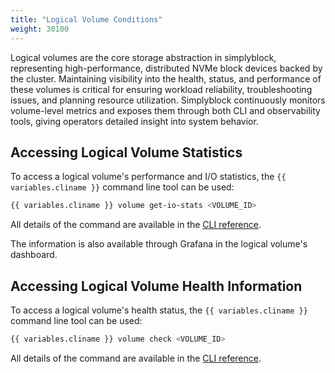 ```yaml
---
title: "Logical Volume Conditions"
weight: 30100
---
```


Logical volumes are the core storage abstraction in simplyblock, representing high-performance, distributed NVMe
block devices backed by the cluster. Maintaining visibility into the health, status, and performance of these volumes is
critical for ensuring workload reliability, troubleshooting issues, and planning resource utilization. Simplyblock
continuously monitors volume-level metrics and exposes them through both CLI and observability tools, giving operators
detailed insight into system behavior.

## Accessing Logical Volume Statistics 

To access a logical volume's performance and I/O statistics, the `{{ variables.cliname }}` command line tool can be used:

```bash title="Accessing the statistics of a logical volume"
{{ variables.cliname }} volume get-io-stats <VOLUME_ID>
```

All details of the command are available in the
[CLI reference](../../reference/cli/volume.md#gets-a-logical-volumes-io-statistics).

The information is also available through Grafana in the logical volume's dashboard.

## Accessing Logical Volume Health Information

To access a logical volume's health status, the `{{ variables.cliname }}` command line tool can be used:

```bash title="Accessing the health status of a logical volume"
{{ variables.cliname }} volume check <VOLUME_ID>
```

All details of the command are available in the
[CLI reference](../../reference/cli/volume.md#checks-a-logical-volumes-health).

